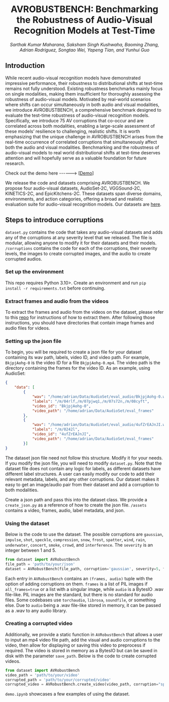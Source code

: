 <div align="center">

# AVROBUSTBENCH: Benchmarking the Robustness of Audio-Visual Recognition Models at Test-Time

<em> Sarthak Kumar Maharana, Saksham Singh Kushwaha, Baoming Zhang, Adrian Rodriguez, Songtao Wei, Yapeng Tian, and Yunhui Guo </em>
</div>

## Introduction

While recent audio-visual recognition models have demonstrated impressive performance, their robustness to distributional shifts at test-time remains not fully understood. Existing robustness benchmarks mainly focus on single modalities, making them insufficient for thoroughly assessing the robustness of audio-visual models. Motivated by real-world scenarios where shifts can occur simultaneously in both audio and visual modalities, we introduce AVROBUSTBENCH, a comprehensive benchmark designed to evaluate the test-time robustness of audio-visual recognition models. Specifically, we introduce 75 AV corruptions that co-occur and are correlated across both modalities, enabling a large-scale assessment of these models’ resilience to challenging, realistic shifts. It is worth emphasizing
that the unique challenge in AVROBUSTBENCH arises from the real-time occurrence of correlated corruptions that simultaneously affect both the audio and visual modalities. Benchmarking and the robustness of audio-visual models to real world distributional shifts at test-time deserves attention and will hopefully serve as a valuable foundation for future research.


Check out the demo here ------> [[Demo](https://www.youtube.com/watch?v=hYdcRO3BuIY&ab_channel=SarthakMaharana)]


We release the code and datasets comprising AVROBUSTBENCH. We propose four audio-visual datasets, AudioSet-2C, VGGSound-2C, KINETICS-2C, and EpicKitchens-2C. These datasets span diverse domains, environments, and action categories, offering a broad and realistic evaluation suite for audio-visual recognition models. Our datasets are [here](https://huggingface.co/datasets/sakshamsingh1/av_robust_data/tree/main).


## Steps to introduce corruptions
`dataset.py` contains the code that takes any audio-visual datasets and adds any of the corruptions at any severity level that we released. The file is modular, allowing anyone to modify it for their datasets and their models. `/corruptions` contains the code for each of the corruptions, their severity levels, the images to create corrupted images, and the audio to create corrupted audios. 

### Set up the environment
This repo requires Python 3.10>. Create an environment and run `pip install -r requirements.txt` before continuing.

### Extract frames and audio from the videos
To extract the frames and audio from the videos on the dataset, please refer to this [repo](https://github.com/YuanGongND/cav-mae/tree/master/src/preprocess) for instructions of how to extract them. After following those instructions, you should have directories that contain image frames and audio files for videos.

### Setting up the json file
To begin, you will be required to create a json file for your dataset containing its wav path, labels, video ID, and video path. For example, `BkjpjAohg-0` is the video ID for a file `BkjpjAohg-0.mp4`. The video path is the directory containing the frames for the video ID. As an example, using AudioSet:

```json
{
    "data": [
        {
            "wav": "/home/adrian/Data/AudioSet/eval_audio/BkjpjAohg-0.wav",
            "labels": "/m/04rlf,/m/07pjwq1,/m/07s72n,/m/08cyft",
            "video_id": "BkjpjAohg-0",
            "video_path": "/home/adrian/Data/AudioSet/eval_frames"
        },
        {
            "wav": "/home/adrian/Data/AudioSet/eval_audio/4ufZrEAJnJI.wav",
            "labels": "/m/0242l",
            "video_id": "4ufZrEAJnJI",
            "video_path": "/home/adrian/Data/AudioSet/eval_frames"
        }]
}
```

The dataset json file need not follow this structure. Modify it for your needs. If you modify the json file, you will need to modify `dataset.py`. Note that the dataset file does not contain any logic for labels, as different datasets have different label structures. A user can easily modify our code to add their relevant metadata, labels, and any other corruptions. Our dataset makes it easy to get an image/audio pair from their dataset and add a corruption to both modalities. 


Create a json path and pass this into the dataset class. We provide a `create_json.py` as a reference of how to create the json file. `/assets` contains a video, frames, audio, label metadata, and json.

### Using the dataset 
Below is the code to use the dataset. The possible corruptions are `gaussian`, `impulse`, `shot`, `speckle`, `compression`, `snow`, `frost`, `spatter`, `wind`, `rain`, `underwater`, `concert`, `smoke`, `crowd`, and `interference`. The `severity` is an integer between 1 and 5.


```python
from dataset import AVRobustBench
file_path = 'path/to/your/json'
dataset = AVRobustBench(file_path, corruption='gaussian', severity=5, frame_num=4, all_frames=False)
```

Each entry in `AVRobustBench` contains an `(frames, audio)` tuple with the option of adding corruptions on them. `frames` is a list of PIL images if `all_frames=true` or a list with a singular image, while `audio` is a BytesIO .wav file-like. PIL images are the standard, but there is no standard for audio files. Some codebases use `torchaudio`, `librosa`, `soundfile`, or something else. Due to `audio` being a .wav file-like stored in memory, it can be passed as a .wav to any audio library.

### Creating a corrupted video
Additionally, we provide a static function in `AVRobustBench` that allows a user to input an mp4 video file path, add the visual and audio corruptions to the video, then allow for displaying or saving this video to preprocess if required. The video is stored in memory as a BytesIO but can be saved in disk with the parameter `save_path`. Below is the code to create corrupted videos.

```python
from dataset import AVRobustBench
video_path = 'path/to/your/video'
corrupted_path = 'path/to/your/corrupted/video'
corrupted_video = AVRobustBench.create_video(video_path, corruption="spatter", severity=5, save_path=corrupted_path)
```

`demo.ipynb` showcases a few examples of using the dataset.
